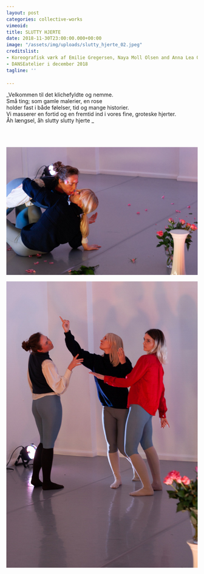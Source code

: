 ```yaml
---
layout: post
categories: collective-works
vimeoid: 
title: SLUTTY HJERTE
date: 2018-11-30T23:00:00.000+00:00
image: "/assets/img/uploads/slutty_hjerte_02.jpeg"
creditslist:
- Koreografisk værk af Emilie Gregersen, Naya Moll Olsen and Anna Lea Ourø
- DANSEatelier i december 2018
tagline: ''

---
```


<p class="center">  
_Velkommen til det klichefyldte og nemme.<br>Små ting; som gamle malerier, en rose<br>holder fast i både følelser, tid og mange historier.<br>Vi masserer en fortid og en fremtid ind i vores fine, groteske hjerter.<br> Åh længsel, åh slutty slutty hjerte  
_</p>

_<br><br>_

![](/assets/img/uploads/slutty_hjerte_01.jpeg)

![](/assets/img/uploads/slutty_hjerte_04.jpeg)
